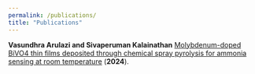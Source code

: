 ```yaml
---
permalink: /publications/
title: "Publications"
---
```


**Vasundhra Arulazi and Sivaperuman Kalainathan** [Molybdenum-doped BiVO4 thin films deposited through chemical spray pyrolysis for ammonia sensing at room temperature](https://link.springer.com/article/10.1007/s10854-024-12088-4) (**2024**).
